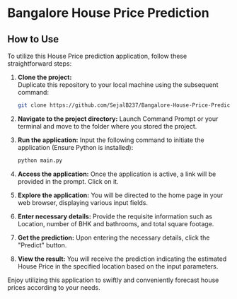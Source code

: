 # Bangalore House Price Prediction

## How to Use

To utilize this House Price prediction application, follow these straightforward steps:

1. **Clone the project:**  
   Duplicate this repository to your local machine using the subsequent command:

   ```bash
   git clone https://github.com/SejalB237/Bangalore-House-Price-Prediction.git
   ```

2. **Navigate to the project directory:**
   Launch Command Prompt or your terminal and move to the folder where you stored the project.

3. **Run the application:**
   Input the following command to initiate the application (Ensure Python is installed):

   ```bash
   python main.py
   ```

5. **Access the application:**
   Once the application is active, a link will be provided in the prompt. Click on it.

6. **Explore the application:**
   You will be directed to the home page in your web browser, displaying various input fields.

7. **Enter necessary details:**
   Provide the requisite information such as Location, number of BHK and bathrooms, and total square footage.

8. **Get the prediction:**
   Upon entering the necessary details, click the "Predict" button.

9. **View the result:**
   You will receive the prediction indicating the estimated House Price in the specified location based on the input parameters.

Enjoy utilizing this application to swiftly and conveniently forecast house prices according to your needs.
